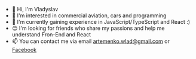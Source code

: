 - 👋 Hi, I'm Vladyslav
- 👀 I'm interested in commercial aviation, cars and programming
- 🌱 I'm currently gaining experience in JavaScript/TypeScript and React :)
- 😊 I'm looking for friends who share my passions and help me understand Fron-End and React
- 📫 You can contact me via email [artemenko.wlad@gmail.com](mailto:artemenko.wlad@gmail.com "Mail link") or [Facebook](https://fb.com/w1add "Facebook")
